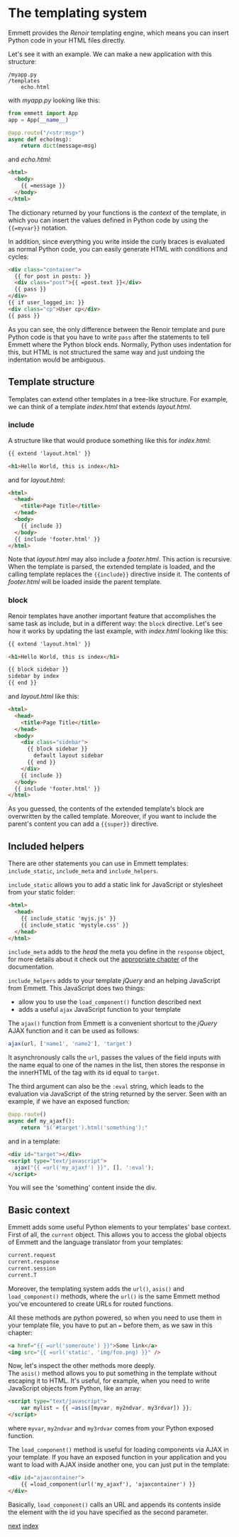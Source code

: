 The templating system
=====================

Emmett provides the *Renoir* templating engine, which means you can insert Python code in your HTML files directly.   

Let's see it with an example. We can make a new application with this structure:

```
/myapp.py
/templates
    echo.html
```

with *myapp.py* looking like this:

```python
from emmett import App
app = App(__name__)

@app.route("/<str:msg>")
async def echo(msg):
    return dict(message=msg)
```

and *echo.html*:

```html
<html>
  <body>
    {{ =message }}
  </body>
</html>
```

The dictionary returned by your functions is the *context* of the template,
in which you can insert the values defined in Python code by using the `{{=myvar}}` notation.

In addition, since everything you write inside the curly braces is evaluated
as normal Python code, you can easily generate HTML with conditions and cycles:

```html
<div class="container">
  {{ for post in posts: }}
  <div class="post">{{ =post.text }}</div>
  {{ pass }}
</div>
{{ if user_logged_in: }}
<div class="cp">User cp</div>
{{ pass }}
```

As you can see, the only difference between the Renoir template and pure Python
code is that you have to write `pass` after the statements to tell Emmett where 
the Python block ends. Normally, Python uses indentation for this, but HTML is
not structured the same way and just undoing the indentation would be ambiguous.

Template structure
-------------------

Templates can extend other templates in a tree-like structure. For example, 
we can think of a template *index.html* that extends *layout.html*.

### include

A structure like that would produce something like this for *index.html*:

```html
{{ extend 'layout.html' }}

<h1>Hello World, this is index</h1>
```

and for *layout.html*:

```html
<html>
  <head>
    <title>Page Title</title>
  </head>
  <body>
    {{ include }}
  </body>
  {{ include 'footer.html' }}
</html>
```

Note that *layout.html* may also include a *footer.html*. This action is
recursive. When the template is parsed, the extended template is loaded,
and the calling template replaces the `{{include}}` directive inside it.
The contents of *footer.html* will be loaded inside the parent template.

### block

Renoir templates have another important feature that accomplishes the same task
as include, but in a different way: the `block` directive. Let's see how it
works by updating the last example, with *index.html* looking like this:

```html
{{ extend 'layout.html' }}

<h1>Hello World, this is index</h1>

{{ block sidebar }}
sidebar by index
{{ end }}
```

and *layout.html* like this:

```html
<html>
  <head>
    <title>Page Title</title>
  </head>
  <body>
    <div class="sidebar">
      {{ block sidebar }}
        default layout sidebar
      {{ end }}
    </div>
    {{ include }}
  </body>
  {{ include 'footer.html' }}
</html>
```

As you guessed, the contents of the extended template's block are
overwritten by the called template. Moreover, if you want to include the
parent's content you can add a `{{super}}` directive.

Included helpers
----------------
There are other statements you can use in Emmett templates: `include_static`, 
`include_meta` and `include_helpers`.

`include_static` allows you to add a static link for JavaScript or stylesheet
from your static folder:

```html
<html>
  <head>
    {{ include_static 'myjs.js' }}
    {{ include_static 'mystyle.css' }}
  </head>
</html>
```

`include_meta` adds to the *head* the meta you define in the `response` object,
for more details about it check out the [appropriate chapter](#) of the
documentation.

`include_helpers` adds to your template *jQuery* and an helping JavaScript from 
Emmett. This JavaScript does two things:

* allow you to use the `load_component()` function described next
* adds a useful `ajax` JavaScript function to your template

The `ajax()` function from Emmett is a convenient shortcut to the *jQuery* AJAX 
function and it can be used as follows:

```javascript
ajax(url, ['name1', 'name2'], 'target')
```

It asynchronously calls the `url`, passes the values of the field inputs with
the name equal to one of the names in the list, then stores the response in the
innerHTML of the tag with its id equal to `target`.

The third argument can also be the `:eval` string, which leads to the evaluation
via JavaScript of the string returned by the server. Seen with an example,
if we have an exposed function:

```python
@app.route()
async def my_ajaxf():
    return "$('#target').html('something');"
```

and in a template:

```html
<div id="target"></div>
<script type="text/javascript">
  ajax("{{ =url('my_ajaxf') }}", [], ':eval');
</script>
```

You will see the 'something' content inside the div.

Basic context
-------------

Emmett adds some useful Python elements to your templates' base context.
First of all, the `current` object. This allows you to access the global objects
of Emmett and the language translator from your templates:

```python
current.request
current.response
current.session
current.T
```

Moreover, the templating system adds the `url()`, `asis()` and `load_component()`
methods, where the `url()` is the same Emmett method you've encountered to create
URLs for routed functions.

All these methods are python powered, so when you need to use them in your template file, you have to put an `=` before them, as we saw in this chapter:

```html
<a href="{{ =url('someroute') }}">Some link</a>
<img src="{{ =url('static', 'img/foo.png) }}" />
```

Now, let's inspect the other methods more deeply.   
The `asis()` method allows you to put something in the template without escaping it to HTML. It's useful, for example, when you need to write JavaScript objects from Python, like an array:

```html
<script type="text/javascript">
    var mylist = {{ =asis([myvar, my2ndvar, my3rdvar]) }};
</script>
```

where `myvar`, `my2ndvar` and `my3rdvar` comes from your Python exposed function.

The `load_component()` method is useful for loading components via AJAX in
your template. If you have an exposed function in your application and
you want to load with AJAX inside another one, you can just put in the template:

```html
<div id="ajaxcontainer">
    {{ =load_component(url('my_ajaxf'), 'ajaxcontainer') }}
</div>
```

Basically, `load_component()` calls an URL and appends its contents inside the
element with the id you have specified as the second parameter.


[next](request.md)
[index](README.md)